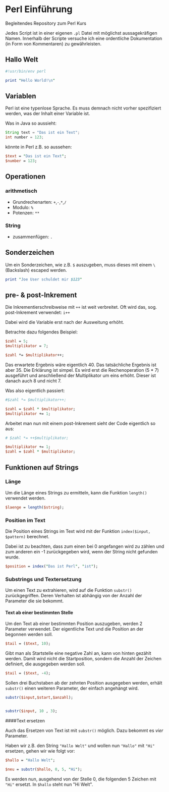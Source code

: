 # Perl Einführung

Begleitendes Repository zum Perl Kurs

Jedes Script ist in einer eigenen `.pl` Datei mit möglichst aussagekräfigen Namen. Innerhalb der Scripte versuche ich eine ordentliche Dokumentation (in Form von Kommentaren) zu gewährleisten.

## Hallo Welt

```perl
#!usr/bin/env perl

print "Hello World!\n"
```

## Variablen

Perl ist eine typenlose Sprache. Es muss demnach nicht vorher spezifiziert werden, was der Inhalt einer Variable ist.

Was in Java so aussieht:

```Java
String text = "Das ist ein Text";
int number = 123;
```

könnte in Perl z.B. so aussehen:

```perl
$text = "Das ist ein Text";
$number = 123;
```

## Operationen

### arithmetisch
* Grundrechenarten: `+`,`-`,`*`,`/`
* Modulo: `%`
* Potenzen: `**`

### String
* zusammenfügen: `.`


## Sonderzeichen

Um ein Sonderzeichen, wie z.B. `$` auszugeben, muss dieses mit einem `\` (Backslash) escaped werden.

```perl
print "Joe User schuldet mir $123"
```

## pre- & post-Inkrement

Die Inkrementierschreibweise mit `++` ist weit verbreitet. Oft wird das, sog. post-Inkrement verwendet: `i++`

Dabei wird die Variable erst nach der Ausweitung erhöht.

Betrachte dazu folgendes Beispiel:
```perl
$zahl = 5;
$multiplikator = 7;

$zahl *= $multiplikator++;
```

Das erwartete Ergebnis wäre eigentlich 40. Das tatsächliche Ergebnis ist aber 35. Die Erklärung ist simpel. Es wird erst die Rechenoperation (5 * 7) ausgeführt und anschließend der Multiplikator um eins erhöht. Dieser ist danach auch 8 und nicht 7.

Was also eigentlich passiert:
```perl
#$zahl *= $multiplikator++;

$zahl = $zahl * $multiplikator;
$multiplikator += 1;
```

Arbeitet man nun mit einem post-Inkrement sieht der Code eigentlich so aus:

```perl
# $zahl *= ++$multiplikator;

$multiplikator += 1;
$zahl = $zahl * $multiplikator;
```

## Funktionen auf Strings

### Länge
Um die Länge eines Strings zu ermitteln, kann die Funktion `length()` verwendet werden.

```perl
$laenge = length($string);
```

### Position im Text
Die Position eines Strings im Text wird mit der Funktion `index($input, $pattern)` berechnet.

Dabei ist zu beachten, dass zum einen bei 0 angefangen wird zu zählen und zum anderen ein -1 zurückgegeben wird, wenn der String nicht gefunden wurde.

```perl
$position = index("Das ist Perl", "ist");
```

### Substrings und Textersetzung

Um einen Text zu extrahieren, wird auf die Funktion `substr()` zurückgegriffen. Deren Verhalten ist abhängig von der Anzahl der Parameter die sie bekommt.

#### Text ab einer bestimmten Stelle
Um den Text ab einer bestimmten Position auszugeben, werden 2 Parameter verwendet. Der eigentliche Text und die Position an der begonnen werden soll.

```perl
$tail = ($text, 10);
```

Gibt man als Startstelle eine negative Zahl an, kann von hinten gezählt werden. Damit wird nicht die Startposition, sondern die Anzahl der Zeichen definiert, die ausgegeben werden soll.

```perl
$tail = ($text, -4);
```

Sollen drei Buchstaben ab der zehnten Position ausgegeben werden, erhält `substr()` einen weiteren Parameter, der einfach angehängt wird.

```perl
substr($input,$start,$anzahl);


substr($input, 10 , 3);
```

####Text ersetzen

Auch das Ersetzen von Text ist mit `substr()` möglich. Dazu bekommt es _vier_ Parameter.

Haben wir z.B. den String `"Hallo Welt"` und wollen nun `"Hallo"` mit `"Hi"` ersetzen, gehen wir wie folgt vor:


```perl
$hallo = "Hallo Welt";

$neu = substr($hallo, 0, 5, "Hi");
```

Es werden nun, ausgehend von der Stelle 0, die folgenden 5 Zeichen mit `"Hi"` ersetzt. In `$hallo` steht nun "Hi Welt".
